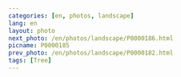 ```yaml
---
categories: [en, photos, landscape]
lang: en
layout: photo
next_photo: /en/photos/landscape/P0000186.html
picname: P0000185
prev_photo: /en/photos/landscape/P0000182.html
tags: [Tree]
---
```

